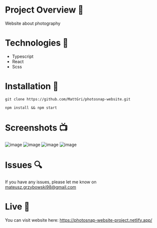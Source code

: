 # Project Overview 🎉
Website about photography

# Technologies 🔧

- Typescript
- React
- Scss

# Installation 💾

`git clone https://github.com/MattGri/photosnap-website.git`

`npm install && npm start`

# Screenshots 📺
![image](https://user-images.githubusercontent.com/61913031/232222882-c09edee8-4ae4-4e41-aee0-9fdb4e0b0ac2.png)
![image](https://user-images.githubusercontent.com/61913031/185743088-86778a64-9050-472c-84ef-86f48c110304.png)
![image](https://user-images.githubusercontent.com/61913031/185743097-b05cff16-883a-429b-9433-a4b3ab710cdf.png)
![image](https://user-images.githubusercontent.com/61913031/185743103-40f1c932-c71b-4597-98f9-311bf1ff5dcc.png)

# Issues 🔍

If you have any issues, please let me know on mateusz.grzybowski98@gmail.com

# Live 📍

You can visit website here: https://photosnap-website-project.netlify.app/
